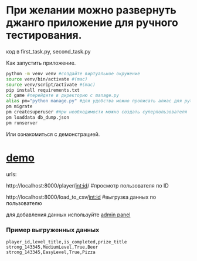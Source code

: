 # При желании можно развернуть джанго приложение для ручного тестирования.

код в first_task.py, second_task.py

Как запустить приложение.

```bash
python -m venv venv #создайте виртуальное окружение
source venv/bin/activate #(mac)
source venv/script/activate #(mac)
pip install requirements.txt
cd game #перейдите в директорию с manage.py
alias pm="python manage.py" #для удобства можно прописать алиас для python manage.py
pm migrate
pm createsuperuser #при необходимости можно создать суперпользователя
pm loaddata db_dump.json
pm runserver
```

Или ознакомиться с демонстрацией.

# [demo](https://disk.yandex.ru/i/yz8yaX__UpZ1LQ)

urls:

http://localhost:8000/player/<int:id>/ #просмотр пользователя по ID

http://localhost:8000/load_to_csv/<int:id> #выгрузка данных по пользователю

для добавления данных используйте [admin panel](http://127.0.0.1:8000/admin/)

### Пример выгруженных данных

```csv {"id":"01J6VYGB2EXN1J3YHVA6AD3C5N"}
player_id,level_title,is_completed,prize_title
strong_143345,MediumLevel,True,Beer
strong_143345,EasyLevel,True,Pizza
```